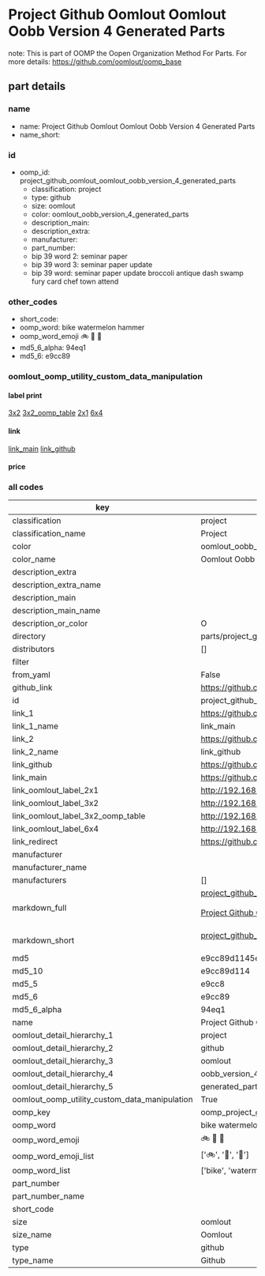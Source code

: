 # Project Github Oomlout Oomlout Oobb Version 4 Generated Parts  

note: This is part of OOMP the Oopen Organization Method For Parts. For more details: https://github.com/oomlout/oomp_base

##  part details
  







### name
* name: Project Github Oomlout Oomlout Oobb Version 4 Generated Parts
* name_short: 
### id
* oomp_id: project_github_oomlout_oomlout_oobb_version_4_generated_parts
  * classification: project
  * type: github
  * size: oomlout
  * color: oomlout_oobb_version_4_generated_parts
  * description_main: 
  * description_extra: 
  * manufacturer: 
  * part_number: 
  * bip 39 word 2: seminar paper
  * bip 39 word 3: seminar paper update
  * bip 39 word: seminar paper update broccoli antique dash swamp fury card chef town attend

### other_codes
* short_code: 
* oomp_word: bike watermelon hammer
* oomp_word_emoji :bike: :watermelon: :hammer:
* md5_6_alpha: 94eq1
* md5_6: e9cc89






### oomlout_oomp_utility_custom_data_manipulation
#### label print
[3x2](http://192.168.1.245:1112/?label=oomp%2094eq1)
[3x2_oomp_table](http://192.168.1.108:1112/?label=oomp%2094eq1)
[2x1](http://192.168.1.242:1112/?label=oomp%2094eq1)
[6x4](http://192.168.1.55:1112/?label=oomp%2094eq1)    

#### link

[link_main](https://github.com/oomlout/oomlout_oomp_version_1_messy/tree/main/parts/project_github_oomlout_oomlout_oobb_version_4_generated_parts) [link_github](https://github.com/oomlout/oomlout_oomp_version_1_messy/tree/main/parts/project_github_oomlout_oomlout_oobb_version_4_generated_parts)                             

#### price







### all codes 
| key | value |  
| --- | --- |  
| classification | project |  
| classification_name | Project |  
| color | oomlout_oobb_version_4_generated_parts |  
| color_name | Oomlout Oobb Version 4 Generated Parts |  
| description_extra |  |  
| description_extra_name |  |  
| description_main |  |  
| description_main_name |  |  
| description_or_color | O  |  
| directory | parts/project_github_oomlout_oomlout_oobb_version_4_generated_parts |  
| distributors | [] |  
| filter |  |  
| from_yaml | False |  
| github_link | https://github.com/oomlout/oomlout_oomp_part_src/tree/main/parts/project_github_oomlout_oomlout_oobb_version_4_generated_parts |  
| id | project_github_oomlout_oomlout_oobb_version_4_generated_parts |  
| link_1 | https://github.com/oomlout/oomlout_oomp_version_1_messy/tree/main/parts/project_github_oomlout_oomlout_oobb_version_4_generated_parts |  
| link_1_name | link_main |  
| link_2 | https://github.com/oomlout/oomlout_oomp_version_1_messy/tree/main/parts/project_github_oomlout_oomlout_oobb_version_4_generated_parts |  
| link_2_name | link_github |  
| link_github | https://github.com/oomlout/oomlout_oomp_version_1_messy/tree/main/parts/project_github_oomlout_oomlout_oobb_version_4_generated_parts |  
| link_main | https://github.com/oomlout/oomlout_oomp_version_1_messy/tree/main/parts/project_github_oomlout_oomlout_oobb_version_4_generated_parts |  
| link_oomlout_label_2x1 | http://192.168.1.242:1112/?label=oomp%2094eq1 |  
| link_oomlout_label_3x2 | http://192.168.1.245:1112/?label=oomp%2094eq1 |  
| link_oomlout_label_3x2_oomp_table | http://192.168.1.108:1112/?label=oomp%2094eq1 |  
| link_oomlout_label_6x4 | http://192.168.1.55:1112/?label=oomp%2094eq1 |  
| link_redirect | https://github.com/oomlout/oomlout_oomp_version_1_messy/tree/main/parts/project_github_oomlout_oomlout_oobb_version_4_generated_parts |  
| manufacturer |  |  
| manufacturer_name |  |  
| manufacturers | [] |  
| markdown_full | [project_github_oomlout_oomlout_oobb_version_4_generated_parts](none)<br>[](none)<br>[Project Github Oomlout Oomlout Oobb Version 4 Generated Parts](none)<br><br> |  
| markdown_short | [project_github_oomlout_oomlout_oobb_version_4_generated_parts](none)<br><br> |  
| md5 | e9cc89d1145e7b64de84f1c7dd27fe1c |  
| md5_10 | e9cc89d114 |  
| md5_5 | e9cc8 |  
| md5_6 | e9cc89 |  
| md5_6_alpha | 94eq1 |  
| name | Project Github Oomlout Oomlout Oobb Version 4 Generated Parts |  
| oomlout_detail_hierarchy_1 | project |  
| oomlout_detail_hierarchy_2 | github |  
| oomlout_detail_hierarchy_3 | oomlout |  
| oomlout_detail_hierarchy_4 | oobb_version_4 |  
| oomlout_detail_hierarchy_5 | generated_parts |  
| oomlout_oomp_utility_custom_data_manipulation | True |  
| oomp_key | oomp_project_github_oomlout_oomlout_oobb_version_4_generated_parts |  
| oomp_word | bike watermelon hammer |  
| oomp_word_emoji | :bike: :watermelon: :hammer: |  
| oomp_word_emoji_list | [':bike:', ':watermelon:', ':hammer:'] |  
| oomp_word_list | ['bike', 'watermelon', 'hammer'] |  
| part_number |  |  
| part_number_name |  |  
| short_code |  |  
| size | oomlout |  
| size_name | Oomlout |  
| type | github |  
| type_name | Github |  
